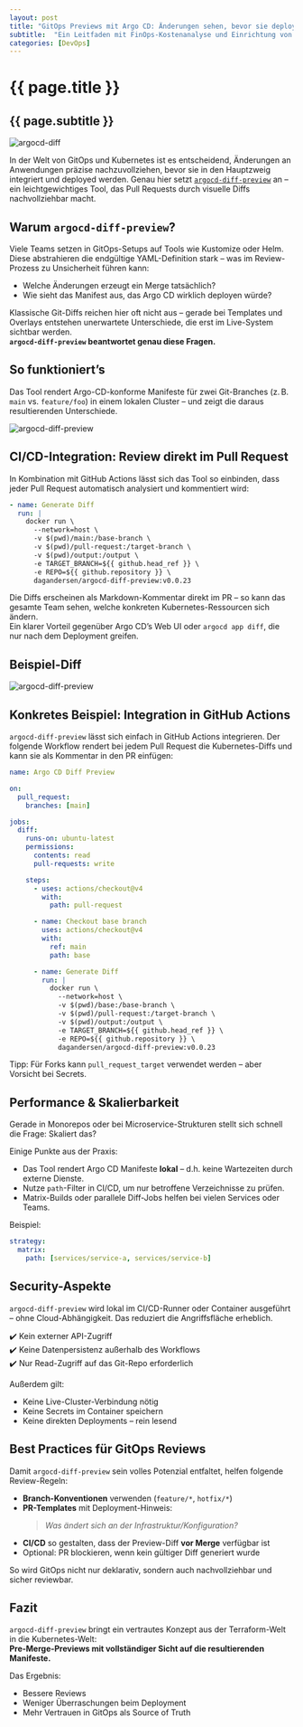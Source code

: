 ```yaml
---
layout: post
title: "GitOps Previews mit Argo CD: Änderungen sehen, bevor sie deployt werden"
subtitle:  "Ein Leitfaden mit FinOps-Kostenanalyse und Einrichtung von Connection Draining"
categories: [DevOps]
---
```

# {{ page.title }}
## {{ page.subtitle }}


![argocd-diff](../../img/argocd-diff.png)

In der Welt von GitOps und Kubernetes ist es entscheidend, Änderungen an Anwendungen präzise nachzuvollziehen, bevor sie in den Hauptzweig integriert und deployed werden. Genau hier setzt [`argocd-diff-preview`](https://github.com/dag-andersen/argocd-diff-preview) an – ein leichtgewichtiges Tool, das Pull Requests durch visuelle Diffs nachvollziehbar macht.

## Warum `argocd-diff-preview`?

Viele Teams setzen in GitOps-Setups auf Tools wie Kustomize oder Helm. Diese abstrahieren die endgültige YAML-Definition stark – was im Review-Prozess zu Unsicherheit führen kann:

- Welche Änderungen erzeugt ein Merge tatsächlich?
- Wie sieht das Manifest aus, das Argo CD wirklich deployen würde?

Klassische Git-Diffs reichen hier oft nicht aus – gerade bei Templates und Overlays entstehen unerwartete Unterschiede, die erst im Live-System sichtbar werden.  
**`argocd-diff-preview` beantwortet genau diese Fragen.**

## So funktioniert’s

Das Tool rendert Argo-CD-konforme Manifeste für zwei Git-Branches (z. B. `main` vs. `feature/foo`) in einem lokalen Cluster – und zeigt die daraus resultierenden Unterschiede.

![argocd-diff-preview](../../img/argocd-diff-ueberblick.png)

## CI/CD-Integration: Review direkt im Pull Request

In Kombination mit GitHub Actions lässt sich das Tool so einbinden, dass jeder Pull Request automatisch analysiert und kommentiert wird:

```yaml
- name: Generate Diff
  run: |
    docker run \
      --network=host \
      -v $(pwd)/main:/base-branch \
      -v $(pwd)/pull-request:/target-branch \
      -v $(pwd)/output:/output \
      -e TARGET_BRANCH=${{ github.head_ref }} \
      -e REPO=${{ github.repository }} \
      dagandersen/argocd-diff-preview:v0.0.23
```

Die Diffs erscheinen als Markdown-Kommentar direkt im PR – so kann das gesamte Team sehen, welche konkreten Kubernetes-Ressourcen sich ändern.  
Ein klarer Vorteil gegenüber Argo CD’s Web UI oder `argocd app diff`, die nur nach dem Deployment greifen.

## Beispiel-Diff

![argocd-diff-preview](../../img/argocd-diff-preview.png)

## Konkretes Beispiel: Integration in GitHub Actions

`argocd-diff-preview` lässt sich einfach in GitHub Actions integrieren. Der folgende Workflow rendert bei jedem Pull Request die Kubernetes-Diffs und kann sie als Kommentar in den PR einfügen:

```yaml
name: Argo CD Diff Preview

on:
  pull_request:
    branches: [main]

jobs:
  diff:
    runs-on: ubuntu-latest
    permissions:
      contents: read
      pull-requests: write

    steps:
      - uses: actions/checkout@v4
        with:
          path: pull-request

      - name: Checkout base branch
        uses: actions/checkout@v4
        with:
          ref: main
          path: base

      - name: Generate Diff
        run: |
          docker run \
            --network=host \
            -v $(pwd)/base:/base-branch \
            -v $(pwd)/pull-request:/target-branch \
            -v $(pwd)/output:/output \
            -e TARGET_BRANCH=${{ github.head_ref }} \
            -e REPO=${{ github.repository }} \
            dagandersen/argocd-diff-preview:v0.0.23
```

Tipp: Für Forks kann `pull_request_target` verwendet werden – aber Vorsicht bei Secrets.

## Performance & Skalierbarkeit

Gerade in Monorepos oder bei Microservice-Strukturen stellt sich schnell die Frage: Skaliert das?

Einige Punkte aus der Praxis:
- Das Tool rendert Argo CD Manifeste **lokal** – d.h. keine Wartezeiten durch externe Dienste.
- Nutze `path`-Filter in CI/CD, um nur betroffene Verzeichnisse zu prüfen.
- Matrix-Builds oder parallele Diff-Jobs helfen bei vielen Services oder Teams.

Beispiel:  
```yaml
strategy:
  matrix:
    path: [services/service-a, services/service-b]
```

## Security-Aspekte

`argocd-diff-preview` wird lokal im CI/CD-Runner oder Container ausgeführt – ohne Cloud-Abhängigkeit. Das reduziert die Angriffsfläche erheblich.

✔️ Kein externer API-Zugriff  
✔️ Keine Datenpersistenz außerhalb des Workflows  
✔️ Nur Read-Zugriff auf das Git-Repo erforderlich

Außerdem gilt:
- Keine Live-Cluster-Verbindung nötig
- Keine Secrets im Container speichern
- Keine direkten Deployments – rein lesend

## Best Practices für GitOps Reviews

Damit `argocd-diff-preview` sein volles Potenzial entfaltet, helfen folgende Review-Regeln:

- **Branch-Konventionen** verwenden (`feature/*`, `hotfix/*`)
- **PR-Templates** mit Deployment-Hinweis:
  > _Was ändert sich an der Infrastruktur/Konfiguration?_
- **CI/CD** so gestalten, dass der Preview-Diff **vor Merge** verfügbar ist
- Optional: PR blockieren, wenn kein gültiger Diff generiert wurde

So wird GitOps nicht nur deklarativ, sondern auch nachvollziehbar und sicher reviewbar.

## Fazit

`argocd-diff-preview` bringt ein vertrautes Konzept aus der Terraform-Welt in die Kubernetes-Welt:  
**Pre-Merge-Previews mit vollständiger Sicht auf die resultierenden Manifeste.**

Das Ergebnis:

- Bessere Reviews  
- Weniger Überraschungen beim Deployment  
- Mehr Vertrauen in GitOps als Source of Truth